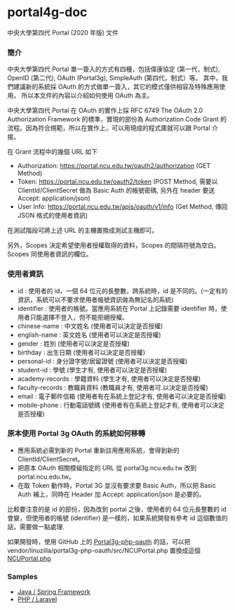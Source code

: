# portal4g-doc
中央大學第四代 Portal (2020 年版) 文件

### 簡介
中央大學第四代 Portal 單一簽入的方式有四種，包括偉康協定 (第一代，制式),
OpenID (第二代), OAuth (Portal3g), SimpleAuth (第四代，制式）等。
其中，我們建議新的系統採 OAuth 的方式做單一簽入，其它的模式僅供相容及特殊應用使用，
所以本文件的內容以介紹如何使用 OAuth 為主。

中央大學第四代 Portal 在 OAuth 的實作上採 RFC 6749 The OAuth 2.0 Authorization Framework
的標準，實現的部份為 Authorization Code Grant 的流程。因為符合規範，所以在實作上，可以用現成的程式庫就可以跟 
Portal 介接。

在 Grant 流程中的幾個 URL 如下

* Authorization: https://portal.ncu.edu.tw/oauth2/authorization (GET Method)
* Token: https://portal.ncu.edu.tw/oauth2/token (POST Method, 需要以 ClientId/ClientSecret 做為
Basic Auth 的帳號密碼, 另外在 header 要送 Accept: application/json)
* User Info: https://portal.ncu.edu.tw/apis/oauth/v1/info (Get Method, 傳回 JSON 格式的使用者資訊)

在測試階段可將上述 URL 的主機置換成測試主機即可。

另外，Scopes 決定希望使用者授權取得的資料，Scopes 的間隔符號為空白。Scopes 同使用者資訊的欄位。

### 使用者資訊

* id : 使用者的 id，一個 64 位元的長整數，跨系統時，id 是不同的。(一定有的資訊，系統可以不要求使用者帳號資訊做為無記名的系統)
* identifier : 使用者的帳號。當應用系統在 Portal 上記錄需要 identifier 時，使用者只能選擇不登入，但不能拒絕授權。
* chinese-name : 中文姓名 (使用者可以決定是否授權)
* english-name : 英文姓名 (使用者可以決定是否授權)
* gender : 姓別 (使用者可以決定是否授權)
* birthday : 出生日期 (使用者可以決定是否授權)
* personal-id : 身分證字號/居留證號 (使用者可以決定是否授權)
* student-id : 學號 (學生才有, 使用者可以決定是否授權)
* academy-records : 學籍資料 (學生才有, 使用者可以決定是否授權)
* faculty-records : 教職員資料 (教職員才有, 使用者可.以決定是否授權)
* email : 電子郵件信箱 (使用者有在系統上登記才有, 使用者可以決定是否授權)
* mobile-phone : 行動電話號碼 (使用者有在系統上登記才有, 使用者可以決定是否授權)

### 原本使用 Portal 3g OAuth 的系統如何移轉

* 應用系統必需到新的 Portal 重新註用應用系統，會得到新的 ClientId/ClientSecret。
* 把原本 OAuth 相關模組指定的 URL 從 portal3g.ncu.edu.tw 改到 portal.ncu.edu.tw。
* 在取 Token 動作時，Portal 3G 並沒有要求要 Basic Auth，所以把 Basic Auth 補上，同時在 Header
加 Accept: application/json 是必要的。

比較要注意的是 id 的部份，因為改到 portal 之後，使用者的 64 位元長整數的 id
會變，但使用者的帳號 (identifier) 是一樣的，如果系統開發有參考 id 這個數值的話，需要做一點處理.

如果開發時，使用 GitHub 上的 [Portal3g-php-oauth](https://github.com/ncucc/portal3g-php-oauth)
的話，可以把 vendor/linuzilla/portal3g-php-oauth/src/NCUPortal.php 置換成這個
[NCUPortal.php](https://raw.githubusercontent.com/ncucc/portal4g-doc/master/NCUPortal.phpp)

### Samples

* [Java / Spring Framework](https://github.com/ncucc/portal4g-java-oauth-client)
* [PHP / Laravel](https://github.com/ncucc/laravel-socialite-portal-provider)
